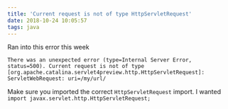 ```yaml
---
title: 'Current request is not of type HttpServletRequest'
date: 2018-10-24 10:05:57
tags: java
---
```


Ran into this error this week

`There was an unexpected error (type=Internal Server Error, status=500). Current request is not of type [org.apache.catalina.servlet4preview.http.HttpServletRequest]: ServletWebRequest: uri=/my/url/`

Make sure you imported the correct `HttpServletRequest` import. I wanted `import javax.servlet.http.HttpServletRequest;`
